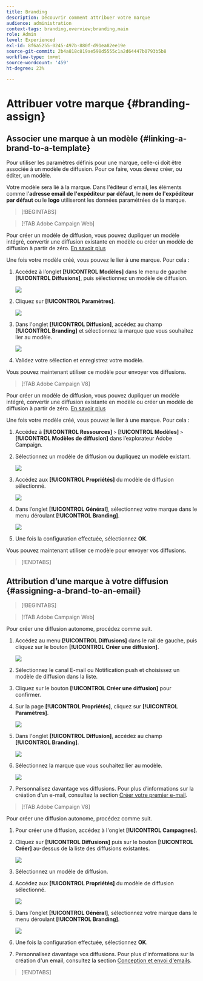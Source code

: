 ```yaml
---
title: Branding
description: Découvrir comment attribuer votre marque
audience: administration
context-tags: branding,overview;branding,main
role: Admin
level: Experienced
exl-id: 8f6a5255-0245-497b-880f-d91ea82ee19e
source-git-commit: 2b4a818c819ae598d5555c1a2d64447b0793b5b8
workflow-type: tm+mt
source-wordcount: '459'
ht-degree: 23%

---
```


# Attribuer votre marque {#branding-assign}

## Associer une marque à un modèle {#linking-a-brand-to-a-template}

Pour utiliser les paramètres définis pour une marque, celle-ci doit être associée à un modèle de diffusion. Pour ce faire, vous devez créer, ou éditer, un modèle.

Votre modèle sera lié à la marque. Dans l&#39;éditeur d&#39;email, les éléments comme l&#39;**adresse email de l&#39;expéditeur par défaut**, le **nom de l&#39;expéditeur par défaut** ou le **logo** utiliseront les données paramétrées de la marque.

>[!BEGINTABS]

>[!TAB Adobe Campaign Web]

Pour créer un modèle de diffusion, vous pouvez dupliquer un modèle intégré, convertir une diffusion existante en modèle ou créer un modèle de diffusion à partir de zéro. [En savoir plus](../../msg/delivery-template.md)

Une fois votre modèle créé, vous pouvez le lier à une marque. Pour cela :

1. Accédez à l’onglet **[!UICONTROL Modèles]** dans le menu de gauche **[!UICONTROL Diffusions]**, puis sélectionnez un modèle de diffusion.

   ![](assets/branding_assign_web_1.png)

1. Cliquez sur **[!UICONTROL Paramètres]**.

   ![](assets/branding_assign_web_2.png)

1. Dans l&#39;onglet **[!UICONTROL Diffusion]**, accédez au champ **[!UICONTROL Branding]** et sélectionnez la marque que vous souhaitez lier au modèle.

   ![](assets/branding_assign_web_3.png)

1. Validez votre sélection et enregistrez votre modèle.

Vous pouvez maintenant utiliser ce modèle pour envoyer vos diffusions.

>[!TAB Adobe Campaign V8]

Pour créer un modèle de diffusion, vous pouvez dupliquer un modèle intégré, convertir une diffusion existante en modèle ou créer un modèle de diffusion à partir de zéro. [En savoir plus](https://experienceleague.adobe.com/docs/campaign/campaign-v8/send/create-templates.html?lang=fr)

Une fois votre modèle créé, vous pouvez le lier à une marque. Pour cela :

1. Accédez à **[!UICONTROL Ressources]** `>` **[!UICONTROL Modèles]** `>` **[!UICONTROL Modèles de diffusion]** dans l’explorateur Adobe Campaign.

1. Sélectionnez un modèle de diffusion ou dupliquez un modèle existant.

   ![](assets/branding_assign_V8_1.png)

1. Accédez aux **[!UICONTROL Propriétés]** du modèle de diffusion sélectionné.

   ![](assets/branding_assign_V8_2.png)

1. Dans l’onglet **[!UICONTROL Général]**, sélectionnez votre marque dans le menu déroulant **[!UICONTROL Branding]**.

   ![](assets/branding_assign_V8_3.png)

1. Une fois la configuration effectuée, sélectionnez **OK**.

Vous pouvez maintenant utiliser ce modèle pour envoyer vos diffusions.

>[!ENDTABS]

## Attribution d’une marque à votre diffusion {#assigning-a-brand-to-an-email}

>[!BEGINTABS]

>[!TAB Adobe Campaign Web]

Pour créer une diffusion autonome, procédez comme suit.

1. Accédez au menu **[!UICONTROL Diffusions]** dans le rail de gauche, puis cliquez sur le bouton **[!UICONTROL Créer une diffusion]**.

   ![](assets/branding_assign_web_4.png)

1. Sélectionnez le canal E-mail ou Notification push et choisissez un modèle de diffusion dans la liste.

1. Cliquez sur le bouton **[!UICONTROL Créer une diffusion]** pour confirmer.

1. Sur la page **[!UICONTROL Propriétés]**, cliquez sur **[!UICONTROL Paramètres]**.

   ![](assets/branding_assign_web_5.png)

1. Dans l&#39;onglet **[!UICONTROL Diffusion]**, accédez au champ **[!UICONTROL Branding]**.

   ![](assets/branding_assign_web_6.png)

1. Sélectionnez la marque que vous souhaitez lier au modèle.

   ![](assets/branding_assign_web_7.png)

1. Personnalisez davantage vos diffusions. Pour plus d’informations sur la création d’un e-mail, consultez la section [Créer votre premier e-mail](../../email/create-email.md).

>[!TAB Adobe Campaign V8]

Pour créer une diffusion autonome, procédez comme suit.

1. Pour créer une diffusion, accédez à l&#39;onglet **[!UICONTROL Campagnes]**.

1. Cliquez sur **[!UICONTROL Diffusions]** puis sur le bouton **[!UICONTROL Créer]** au-dessus de la liste des diffusions existantes.

   ![](assets/branding_assign_V8_4.png)

1. Sélectionnez un modèle de diffusion.

1. Accédez aux **[!UICONTROL Propriétés]** du modèle de diffusion sélectionné.

   ![](assets/branding_assign_V8_5.png)

1. Dans l’onglet **[!UICONTROL Général]**, sélectionnez votre marque dans le menu déroulant **[!UICONTROL Branding]**.

   ![](assets/branding_assign_V8_6.png)

1. Une fois la configuration effectuée, sélectionnez **OK**.

1. Personnalisez davantage vos diffusions. Pour plus d&#39;informations sur la création d&#39;un email, consultez la section [Conception et envoi d&#39;emails](../../email/create-email.md).

>[!ENDTABS]
